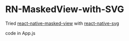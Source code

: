 # RN-MaskedView-with-SVG

Tried [react-native-masked-view](https://github.com/react-native-community/react-native-masked-view) with [react-native-svg](https://github.com/react-native-community/react-native-svg)

code in App.js
